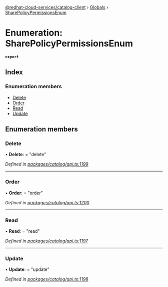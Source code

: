 [@redhat-cloud-services/catalog-client](../README.md) › [Globals](../globals.md) › [SharePolicyPermissionsEnum](sharepolicypermissionsenum.md)

# Enumeration: SharePolicyPermissionsEnum

**`export`** 

## Index

### Enumeration members

* [Delete](sharepolicypermissionsenum.md#delete)
* [Order](sharepolicypermissionsenum.md#order)
* [Read](sharepolicypermissionsenum.md#read)
* [Update](sharepolicypermissionsenum.md#update)

## Enumeration members

###  Delete

• **Delete**: = "delete"

*Defined in [packages/catalog/api.ts:1199](https://github.com/RedHatInsights/javascript-clients/blob/master/packages/catalog/api.ts#L1199)*

___

###  Order

• **Order**: = "order"

*Defined in [packages/catalog/api.ts:1200](https://github.com/RedHatInsights/javascript-clients/blob/master/packages/catalog/api.ts#L1200)*

___

###  Read

• **Read**: = "read"

*Defined in [packages/catalog/api.ts:1197](https://github.com/RedHatInsights/javascript-clients/blob/master/packages/catalog/api.ts#L1197)*

___

###  Update

• **Update**: = "update"

*Defined in [packages/catalog/api.ts:1198](https://github.com/RedHatInsights/javascript-clients/blob/master/packages/catalog/api.ts#L1198)*
